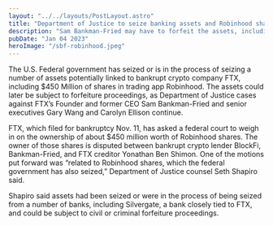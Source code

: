 ```yaml
---
layout: "../../layouts/PostLayout.astro"
title: "Department of Justice to seize banking assets and Robinhood shares linked to FTX"
description: "Sam Bankman-Fried may have to forfeit the assets, including $450 million stake in Robinhood"
pubDate: "Jan 04 2023"
heroImage: "/sbf-robinhood.jpeg"
---
```


The U.S. Federal government has seized or is in the process of seizing a number of assets potentially linked to bankrupt crypto company FTX, including $450 Million of shares in trading app Robinhood.
The assets could later be subject to forfeiture proceedings, as Department of Justice cases against FTX’s Founder and former CEO Sam Bankman-Fried and senior executives Gary Wang and Carolyn Ellison continue.

FTX, which filed for bankruptcy Nov. 11, has asked a federal court to weigh in on the ownership of about $450 million worth of Robinhood shares. The owner of those shares is disputed between bankrupt crypto lender BlockFi, Bankman-Fried, and FTX creditor Yonathan Ben Shimon.
One of the motions put forward was “related to Robinhood shares, which the federal government has also seized,” Department of Justice counsel Seth Shapiro said.

Shapiro said assets had been seized or were in the process of being seized from a number of banks, including Silvergate, a bank closely tied to FTX, and could be subject to civil or criminal forfeiture proceedings.
